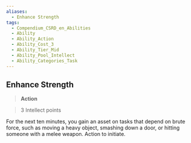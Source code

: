 ```yaml
---
aliases:
  - Enhance Strength
tags:
  - Compendium_CSRD_en_Abilities
  - Ability
  - Ability_Action
  - Ability_Cost_3
  - Ability_Tier_Mid
  - Ability_Pool_Intellect
  - Ability_Categories_Task
---
```

  
    
## Enhance Strength    
>**Action**    
>3 Intellect points  
    
For the next ten minutes, you gain an asset on tasks that depend on brute force, such as moving a heavy object, smashing down a door, or hitting someone with a melee weapon. Action to initiate.